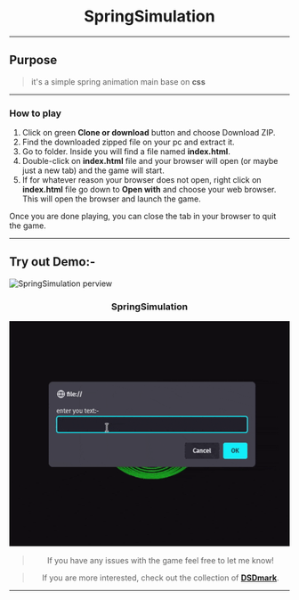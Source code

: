 <div align="center">

# SpringSimulation

</div>

---

<div align="center">

<div align="left">

## Purpose

> it's a simple spring animation main base on **css**

---

### How to play

1. Click on green **Clone or download** button and choose Download ZIP.
2. Find the downloaded zipped file on your pc and extract it.
3. Go to folder. Inside you will find a file named **index.html**.
4. Double-click on **index.html** file and your browser will open (or maybe just a new tab) and the game will start.
5. If for whatever reason your browser does not open, right click on **index.html** file go down to **Open with**
   and choose your web browser. This will open the browser and launch the game.

Once you are done playing, you can close the tab in your browser to quit the game.

---


## Try out Demo:-

![SpringSimulation perview](dsdmark.github.io/SpringSimulation/ "SpringSimulation")

</div>

### SpringSimulation

![TextAnimation preview](assets/images/preview.gif  "TextAnimation preview")

> If you have any issues with the game feel free to let me know!

> If you are more interested, check out the collection of [ **DSDmark**](https://github.com/DSDmark "DSDmark").

</div>

---

